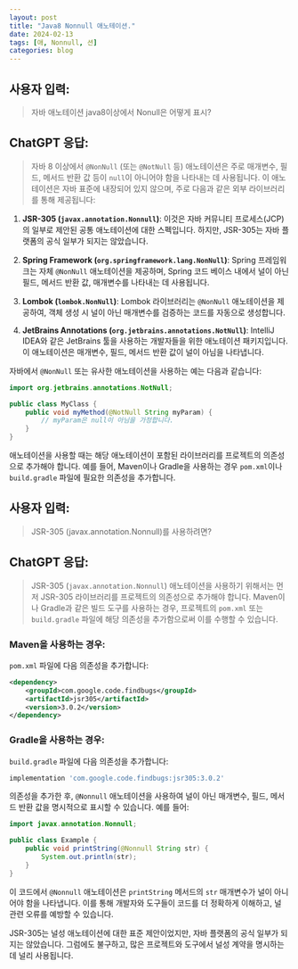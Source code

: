 ```yaml
---
layout: post
title: "Java8 Nonnull 애노테이션."
date: 2024-02-13
tags: [애, Nonnull, 션]
categories: blog
---
```


## 사용자 입력:
> 자바 애노테이션 java8이상에서 Nonull은 어떻게 표시?

## ChatGPT 응답:
> 자바 8 이상에서 `@NonNull` (또는 `@NotNull` 등) 애노테이션은 주로 매개변수, 필드, 메서드 반환 값 등이 `null`이 아니어야 함을 나타내는 데 사용됩니다. 이 애노테이션은 자바 표준에 내장되어 있지 않으며, 주로 다음과 같은 외부 라이브러리를 통해 제공됩니다:

1. **JSR-305 (`javax.annotation.Nonnull`)**: 이것은 자바 커뮤니티 프로세스(JCP)의 일부로 제안된 공통 애노테이션에 대한 스펙입니다. 하지만, JSR-305는 자바 플랫폼의 공식 일부가 되지는 않았습니다.

2. **Spring Framework (`org.springframework.lang.NonNull`)**: Spring 프레임워크는 자체 `@NonNull` 애노테이션을 제공하며, Spring 코드 베이스 내에서 널이 아닌 필드, 메서드 반환 값, 매개변수를 나타내는 데 사용됩니다.

3. **Lombok (`lombok.NonNull`)**: Lombok 라이브러리는 `@NonNull` 애노테이션을 제공하여, 객체 생성 시 널이 아닌 매개변수를 검증하는 코드를 자동으로 생성합니다.

4. **JetBrains Annotations (`org.jetbrains.annotations.NotNull`)**: IntelliJ IDEA와 같은 JetBrains 툴을 사용하는 개발자들을 위한 애노테이션 패키지입니다. 이 애노테이션은 매개변수, 필드, 메서드 반환 값이 널이 아님을 나타냅니다.

자바에서 `@NonNull` 또는 유사한 애노테이션을 사용하는 예는 다음과 같습니다:

```java
import org.jetbrains.annotations.NotNull;

public class MyClass {
    public void myMethod(@NotNull String myParam) {
        // myParam은 null이 아님을 가정합니다.
    }
}
```

애노테이션을 사용할 때는 해당 애노테이션이 포함된 라이브러리를 프로젝트의 의존성으로 추가해야 합니다. 예를 들어, Maven이나 Gradle을 사용하는 경우 `pom.xml`이나 `build.gradle` 파일에 필요한 의존성을 추가합니다.

## 사용자 입력:
> JSR-305 (javax.annotation.Nonnull)를 사용하려면?

## ChatGPT 응답:
> JSR-305 (`javax.annotation.Nonnull`) 애노테이션을 사용하기 위해서는 먼저 JSR-305 라이브러리를 프로젝트의 의존성으로 추가해야 합니다. Maven이나 Gradle과 같은 빌드 도구를 사용하는 경우, 프로젝트의 `pom.xml` 또는 `build.gradle` 파일에 해당 의존성을 추가함으로써 이를 수행할 수 있습니다.

### Maven을 사용하는 경우:

`pom.xml` 파일에 다음 의존성을 추가합니다:

```xml
<dependency>
    <groupId>com.google.code.findbugs</groupId>
    <artifactId>jsr305</artifactId>
    <version>3.0.2</version>
</dependency>
```

### Gradle을 사용하는 경우:

`build.gradle` 파일에 다음 의존성을 추가합니다:

```gradle
implementation 'com.google.code.findbugs:jsr305:3.0.2'
```

의존성을 추가한 후, `@Nonnull` 애노테이션을 사용하여 널이 아닌 매개변수, 필드, 메서드 반환 값을 명시적으로 표시할 수 있습니다. 예를 들어:

```java
import javax.annotation.Nonnull;

public class Example {
    public void printString(@Nonnull String str) {
        System.out.println(str);
    }
}
```

이 코드에서 `@Nonnull` 애노테이션은 `printString` 메서드의 `str` 매개변수가 널이 아니어야 함을 나타냅니다. 이를 통해 개발자와 도구들이 코드를 더 정확하게 이해하고, 널 관련 오류를 예방할 수 있습니다.

JSR-305는 널성 애노테이션에 대한 표준 제안이었지만, 자바 플랫폼의 공식 일부가 되지는 않았습니다. 그럼에도 불구하고, 많은 프로젝트와 도구에서 널성 계약을 명시하는 데 널리 사용됩니다.

